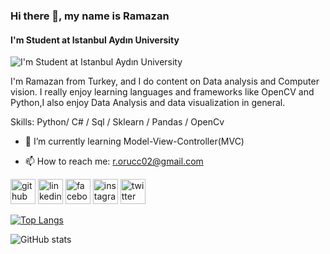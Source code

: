 ### Hi there 👋, my name is Ramazan
#### I'm Student at Istanbul Aydın University
![I'm Student at Istanbul Aydın University](https://camo.githubusercontent.com/683e2187241c641430216c864ce93fc5a0e0dfb232c5a01d1c54b54d63aa8cb2/68747470733a2f2f63646e2e6472696262626c652e636f6d2f75736572732f313136323037372f73637265656e73686f74732f333834383931342f70726f6772616d6d65722e676966)

I'm Ramazan from Turkey, and I do content on Data analysis and Computer vision. I really enjoy learning languages and frameworks like OpenCV and Python,I also enjoy Data Analysis and data visualization in general.

Skills: Python/ C# / Sql / Sklearn / Pandas / OpenCv

- 🌱 I’m currently learning Model-View-Controller(MVC)

- 📫 How to reach me: r.orucc02@gmail.com 


[<img src='https://cdn.jsdelivr.net/npm/simple-icons@3.0.1/icons/github.svg' alt='github' height='40'>](https://github.com/Ramazanoruc)  [<img src='https://cdn.jsdelivr.net/npm/simple-icons@3.0.1/icons/linkedin.svg' alt='linkedin' height='40'>](https://www.linkedin.com/in/https://www.linkedin.com/in/ramazan-oru%C3%A7-484921240//)  [<img src='https://cdn.jsdelivr.net/npm/simple-icons@3.0.1/icons/facebook.svg' alt='facebook' height='40'>](https://www.facebook.com/https://www.facebook.com/ramazanoruc02/)  [<img src='https://cdn.jsdelivr.net/npm/simple-icons@3.0.1/icons/instagram.svg' alt='instagram' height='40'>](https://www.instagram.com/https://www.instagram.com/ramazanoruccc//)  [<img src='https://cdn.jsdelivr.net/npm/simple-icons@3.0.1/icons/twitter.svg' alt='twitter' height='40'>](https://twitter.com/https://twitter.com/Ramazan_oruc1)  

[![Top Langs](https://github-readme-stats.vercel.app/api/top-langs/?username=Ramazanoruc)](https://github.com/anuraghazra/github-readme-stats)

![GitHub stats](https://github-readme-stats.vercel.app/api?username=Ramazanoruc&show_icons=true)  

